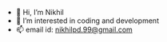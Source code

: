 - 👋 Hi, I’m Nikhil
- 👀 I’m interested in coding and development
- 📫 email id: nikhilpd.99@gmail.com

<!---
Pdnik/Pdnik is a ✨ special ✨ repository because its `README.md` (this file) appears on your GitHub profile.
You can click the Preview link to take a look at your changes.
--->
